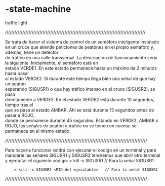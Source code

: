 # -state-machine
 traffic light 

//////////////////////////////////////////////////////////////////////////////////////////

Se	trata	de	hacer	el	sistema	de	control	de	un	semáforo	inteligente instalado	en	un	cruce
que	atiende	peticiones	de	peatones	en	el	propio	semáforo	y,	además,	tiene	un	detector	
de	tráfico	en	una	calle	transversal.
La	descripción	de	funcionamiento	sería	la	siguiente.	Inicialmente,	el	semáforo	está	en	
estado	VERDE1.	En	este	estado	permanece	hasta	un	máximo	de	2	minutos	hasta	pasar	
al	estado VERDE2.	Si	durante	este	tiempo	llega	bien	una	señal	de	que	hay	un	peatón	
esperando	 (SIGUSR1)	 o	 que	 hay	 tráfico	 intenso	 en	 el	 cruce	 (SIGUSR2),	 se	 pasa	
directamente	a	VERDE2.	En	el	estado	VERDE2	está durante	10	segundos,	tiempo	tras	el	
que	se	pasa	al	estado	AMBAR.	Ahí	se	está	durante	15	segundos	antes	de	pasar	a	ROJO,	
donde	 se	 permanece	 durante	 45	 segundos. Estando	en	VERDE2,	AMBAR	 o	 ROJO,	las	
señales	de	peatón	y	tráfico	no	se	tienen	en	cuenta:	se	permanece	en	el	mismo	estado.

///////////////////////////////////////////////////////////////////////////////////////////

Para hacerla funcionar valdrá con ejecutar el codigo en un terminal y para mandarle las 
señales SIGUSR1 y SIGUSR2 tendremos que abrir otro terminal y ejercutar el siguiente
codigo:
        > kill -s SIGUSR1 <PID del ejecutable>   // Para la señal SIGUSR1
 
 
        > kill -s SIGUSR2 <PID del ejecutable>   // Para la señal SIGUSR2
 
 ///////////////////////////////////////////////////////////////////////////////////////////
